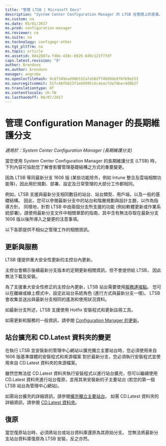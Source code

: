 ```yaml
---
title: "管理 LTSB | Microsoft Docs"
description: "System Center Configuration Manager 的 LTSB 在管理上的差異。"
ms.custom: na
ms.date: 05/01/2017
ms.prod: configuration-manager
ms.reviewer: na
ms.suite: na
ms.technology: configmgr-other
ms.tgt_pltfrm: na
ms.topic: article
ms.assetid: 8da2887a-fd8e-438c-b926-849c121f7fdf
caps.latest.revision: "0"
author: Brenduns
ms.author: brenduns
manager: angrobe
ms.openlocfilehash: 9c6f349ead906532a7a58df74609de976769e251
ms.sourcegitcommit: 51fc48fb023f1e8d995c6c4eacfda7dbec4d0b2f
ms.translationtype: HT
ms.contentlocale: zh-TW
ms.lasthandoff: 08/07/2017
---
```

# <a name="manage-the-long-term-servicing-branch-of-configuration-manager"></a>管理 Configuration Manager 的長期維護分支

*適用於：System Center Configuration Manager (長期維護分支)*

當您使用 System Center Configuration Manager 的長期維護分支 (LTSB) 時，下列內容可協助您了解會影響管理基礎結構之方式的重要變更。

因為 LTSB 等同最新分支 1606 版 (某些功能除外，例如 Intune 整合及雲端相關功能等)，因此用於規劃、部署、設定及日常管理的大部分工作都相同。

例如，LTSB 支援與最新分支相同數目的站台、站台類型、用戶端，以及一般的基礎結構。 因此，您可以參閱最新分支中的站台和階層規劃與設計主題，以作為指導方針。 同樣地，針對 LTSB 中由兩個分支所支援的功能 (例如軟體更新或作業系統部署)，請使用最新分支文件中相關章節的指南，其中含有無法存取在最新分支 1606 版以後所導入之變更的注意事項。

以下各節提供不相似之管理工作的相關資訊。

## <a name="updates-and-servicing"></a>更新與服務
LTSB 僅提供重大安全性更新的主控台內更新。  

主控台會顯示後續最新分支版本的定期更新相關資訊，但不會提供給 LTSB， 因此無法下載及安裝。

為了支援重大安全性修正的主控台內更新，LTSB 站台需要使用[服務連接點](/sccm/core/servers/deploy/configure/about-the-service-connection-point)。 您可以在離線或線上模式中，設定此站台系統角色 (進行方式與最新分支一樣)。 LTSB 會收集並送出與最新分支相同的遙測和使用狀況資料。

如最新分支所述，LTSB 支援使用 Hotfix 安裝程式和更新註冊工具。

如需更新和服務的一般資訊，請參閱 [Configuration Manager 的更新](/sccm/core/servers/manage/updates)。


## <a name="changes-for-site-expansion-and-the-cdlatest-folder"></a>站台擴充和 CD.Latest 資料夾的變更
在執行 LTSB 並安裝新的管理中心網站以擴充獨立主要站台時，您必須使用來自 1606 版基準媒體的安裝程式和來源檔案  對於最新分支，您必須執行安裝程式並使用來自 CD.Latest 資料夾的來源檔案。

雖然您無法從 CD.Latest 資料夾執行安裝程式以進行站台擴充，但可以繼續使用 CD.Latest 資料夾進行站台復原，並用其來安裝新的子主要站台 (若您的第一個 LTSB 站台為管理中心網站)。

如需站台擴充的詳細資訊，請參閱[擴充獨立主要站台](/sccm/core/servers/deploy/install/use-the-setup-wizard-to-install-sites#expand-a-stand-alone-primary-site)。 如需 CD.Latest 資料夾的詳細資訊，請參閱 [CD.Latest 資料夾](/sccm/core/servers/manage/the-cd.latest-folder)。


## <a name="recovery"></a>復原
當您復原站台時，必須將站台或站台資料庫還原為其原始分支。 您無法將最新分支站台資料庫復原為 LTSB 安裝，反之亦然。
